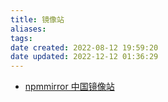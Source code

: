```yaml
---
title: 镜像站
aliases: 
tags: 
date created: 2022-08-12 19:59:20
date updated: 2022-12-12 01:36:29
---
```


- [npmmirror 中国镜像站](https://npmmirror.com/)
